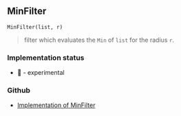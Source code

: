 ## MinFilter

```
MinFilter(list, r)
```

> filter which evaluates the `Min` of `list` for the radius `r`. 
  






### Implementation status

* &#x1F9EA; - experimental

### Github

* [Implementation of MinFilter](https://github.com/axkr/symja_android_library/blob/master/symja_android_library/matheclipse-core/src/main/java/org/matheclipse/core/builtin/FilterFunctions.java#L30) 
